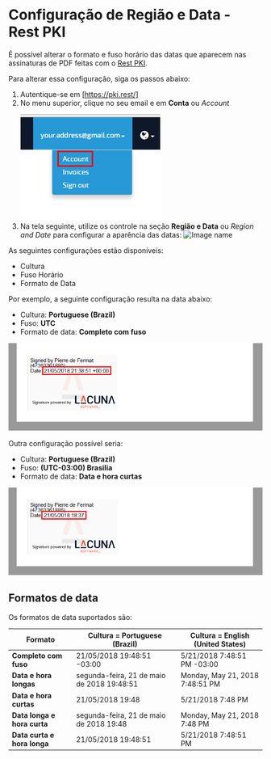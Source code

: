 ﻿# Configuração de Região e Data - Rest PKI

É possível alterar o formato e fuso horário das datas que aparecem nas assinaturas de PDF feitas com o [Rest PKI](index.md).

Para alterar essa configuração, siga os passos abaixo:

1. Autentique-se em [https://pki.rest/]
1. No menu superior, clique no seu email e em **Conta** ou *Account*
   ![Image name](../../../images/rest-pki/access-account-settings.png)
1. Na tela seguinte, utilize os controle na seção **Região e Data** ou *Region and Date* para configurar a aparência das datas:
   ![Image name](../../../images/rest-pki/region-and-date.png)

As seguintes configurações estão disponíveis:

* Cultura
* Fuso Horário
* Formato de Data

Por exemplo, a seguinte configuração resulta na data abaixo:

* Cultura: **Portuguese (Brazil)**
* Fuso: **UTC**
* Formato de data: **Completo com fuso**

![Image name](../../../images/rest-pki/pdf-date-utc-long.png)

Outra configuração possível seria:

* Cultura: **Portuguese (Brazil)**
* Fuso: **(UTC-03:00) Brasilia**
* Formato de data: **Data e hora curtas**

![Image name](../../../images/rest-pki/pdf-date-brasilia-short.png)

## Formatos de data

Os formatos de data suportados são:

Formato                     | Cultura = **Portuguese (Brazil)**          | Cultura = **English (United States)**
--------------------------- | ------------------------------------------ | -------------------------------------
**Completo com fuso**       | 21/05/2018 19:48:51 -03:00                 | 5/21/2018 7:48:51 PM -03:00
**Data e hora longas**      | segunda-feira, 21 de maio de 2018 19:48:51 | Monday, May 21, 2018 7:48:51 PM
**Data e hora curtas**      | 21/05/2018 19:48                           | 5/21/2018 7:48 PM
**Data longa e hora curta** | segunda-feira, 21 de maio de 2018 19:48    | Monday, May 21, 2018 7:48 PM
**Data curta e hora longa** | 21/05/2018 19:48:51                        | 5/21/2018 7:48:51 PM
